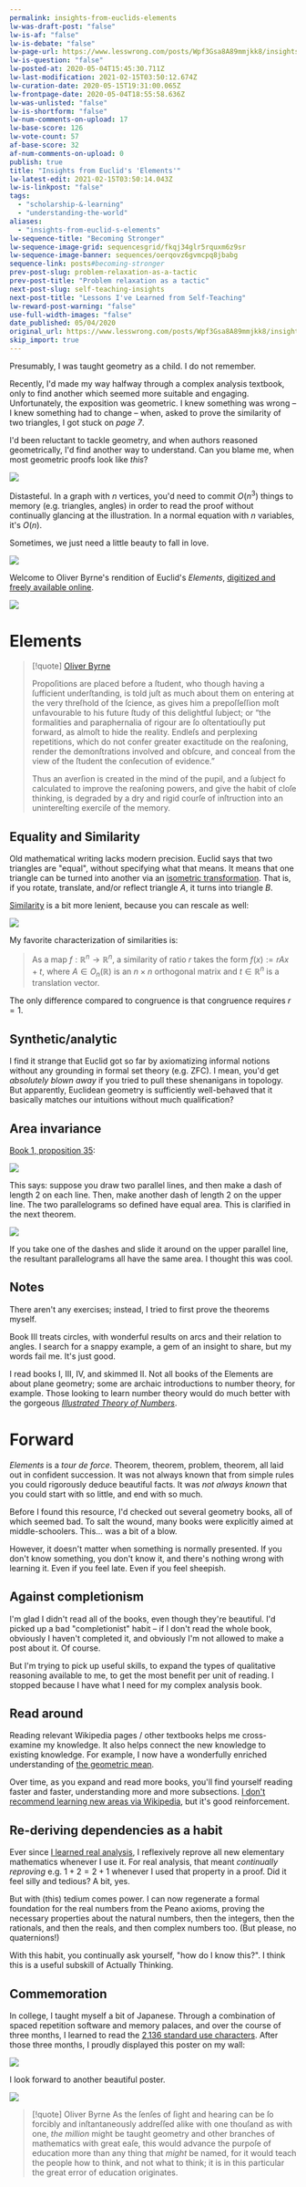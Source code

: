 ```yaml
---
permalink: insights-from-euclids-elements
lw-was-draft-post: "false"
lw-is-af: "false"
lw-is-debate: "false"
lw-page-url: https://www.lesswrong.com/posts/Wpf3Gsa8A89mmjkk8/insights-from-euclid-s-elements
lw-is-question: "false"
lw-posted-at: 2020-05-04T15:45:30.711Z
lw-last-modification: 2021-02-15T03:50:12.674Z
lw-curation-date: 2020-05-15T19:31:00.065Z
lw-frontpage-date: 2020-05-04T18:55:58.636Z
lw-was-unlisted: "false"
lw-is-shortform: "false"
lw-num-comments-on-upload: 17
lw-base-score: 126
lw-vote-count: 57
af-base-score: 32
af-num-comments-on-upload: 0
publish: true
title: "Insights from Euclid's 'Elements'"
lw-latest-edit: 2021-02-15T03:50:14.043Z
lw-is-linkpost: "false"
tags: 
  - "scholarship-&-learning"
  - "understanding-the-world"
aliases: 
  - "insights-from-euclid-s-elements"
lw-sequence-title: "Becoming Stronger"
lw-sequence-image-grid: sequencesgrid/fkqj34glr5rquxm6z9sr
lw-sequence-image-banner: sequences/oerqovz6gvmcpq8jbabg
sequence-link: posts#becoming-stronger
prev-post-slug: problem-relaxation-as-a-tactic
prev-post-title: "Problem relaxation as a tactic"
next-post-slug: self-teaching-insights
next-post-title: "Lessons I've Learned from Self-Teaching"
lw-reward-post-warning: "false"
use-full-width-images: "false"
date_published: 05/04/2020
original_url: https://www.lesswrong.com/posts/Wpf3Gsa8A89mmjkk8/insights-from-euclid-s-elements
skip_import: true
---
```

Presumably, I was taught geometry as a child. I do not remember.

Recently, I'd made my way halfway through a complex analysis textbook, only to find another which seemed more suitable and engaging. Unfortunately, the exposition was geometric. I knew something was wrong – I knew something had to change – when, asked to prove the similarity of two triangles, I got stuck on _page 7_.

I'd been reluctant to tackle geometry, and when authors reasoned geometrically, I'd find another way to understand. Can you blame me, when most geometric proofs look like _this_?

![](https://i.imgur.com/FgW3bVj.png)

Distasteful. In a graph with $n$  vertices, you'd need to commit $O(n^3)$ things to memory (e.g. triangles, angles) in order to read the proof without continually glancing at the illustration. In a normal equation with $n$ variables, it's $O(n)$.

Sometimes, we just need a little beauty to fall in love.

![](/static/images/posts/rwpHVk0.png)

Welcome to Oliver Byrne's rendition of Euclid's _Elements_, [digitized and freely available online](https://www.c82.net/euclid/).

![](https://i.imgur.com/TV1jNnj.png)

# Elements

> [!quote] [Oliver Byrne](https://www.c82.net/euclid/introduction/)
>
> Propoſitions are placed before a ſtudent, who though having a ſufficient underſtanding, is told juſt as much about them on entering at the very threſhold of the ſcience, as gives him a prepoſſeſſion moſt unfavourable to his future ſtudy of this delightful ſubject; or “the formalities and paraphernalia of rigour are ſo oſtentatiouſly put forward, as almoſt to hide the reality. Endleſs and perplexing repetitions, which do not confer greater exactitude on the reaſoning, render the demonſtrations involved and obſcure, and conceal from the view of the ſtudent the conſecution of evidence.”
>
> Thus an averſion is created in the mind of the pupil, and a ſubject fo calculated to improve the reaſoning powers, and give the habit of cloſe thinking, is degraded by a dry and rigid courſe of inſtruction into an unintereſting exerciſe of the memory.


## Equality and Similarity

Old mathematical writing lacks modern precision. Euclid says that two triangles are "equal", without specifying what that means. It means that one triangle can be turned into another via an [isometric transformation](https://en.wikipedia.org/wiki/Euclidean_plane_isometry). That is, if you rotate, translate, and/or reflect triangle $A$, it turns into triangle $B$.

[Similarity](https://en.wikipedia.org/wiki/Similarity_\(geometry\)) is a bit more lenient, because you can rescale as well:

![](/static/images/posts/170px-SimilitudeL.svg.png)

My favorite characterization of similarities is:

> As a map $f: \mathbb{R}^{n} \rightarrow \mathbb{R}^{n}$, a similarity of ratio $r$ takes the form $f(x):=rAx + t$, where $A \in O_{n}(\mathbb{R})$ is an $n×n$ orthogonal matrix and $t \in \mathbb{R}^{n}$ is a translation vector.

The only difference compared to congruence is that congruence requires $r=1$.

## Synthetic/analytic

I find it strange that Euclid got so far by axiomatizing informal notions without any grounding in formal set theory (e.g. ZFC). I mean, you'd get _absolutely blown away_ if you tried to pull these shenanigans in topology. But apparently, Euclidean geometry is sufficiently well-behaved that it basically matches our intuitions without much qualification?

## Area invariance

[Book 1, proposition 35](https://www.c82.net/euclid/book1/#prop35):

![](/static/images/posts/xSipa0p.png)

This says: suppose you draw two parallel lines, and then make a dash of length 2 on each line. Then, make another dash of length 2 on the upper line. The two parallelograms so defined have equal area. This is clarified in the next theorem.

![](/static/images/posts/H5ZOo2I.png)

If you take one of the dashes and slide it around on the upper parallel line, the resultant parallelograms all have the same area. I thought this was cool.

## Notes

There aren't any exercises; instead, I tried to first prove the theorems myself.

Book III treats circles, with wonderful results on arcs and their relation to angles. I search for a snappy example, a gem of an insight to share, but my words fail me. It's just good.

I read books I, III, IV, and skimmed II. Not all books of the Elements are about plane geometry; some are archaic introductions to number theory, for example. Those looking to learn number theory would do much better with the gorgeous [_Illustrated Theory of Numbers_](https://www.amazon.com/Illustrated-Theory-Numbers-Martin-Weissman/dp/1470434938).

# Forward

_Elements_ is a _tour de force_. Theorem, theorem, problem, theorem, all laid out in confident succession. It was not always known that from simple rules you could rigorously deduce beautiful facts. It was _not always known_ that you could start with so little, and end with so much.

Before I found this resource, I'd checked out several geometry books, all of which seemed bad. To salt the wound, many books were explicitly aimed at middle-schoolers. This... was a bit of a blow.

However, it doesn't matter when something is normally presented. If you don't know something, you don't know it, and there's nothing wrong with learning it. Even if you feel late. Even if you feel sheepish.

## Against completionism

I'm glad I didn't read all of the books, even though they're beautiful. I'd picked up a bad "completionist" habit – if I don't read the whole book, obviously I haven't completed it, and obviously I'm not allowed to make a post about it. Of course.

But I'm trying to pick up useful skills, to expand the types of qualitative reasoning available to me, to get the most benefit per unit of reading. I stopped because I have what I need for my complex analysis book.

## Read around

Reading relevant Wikipedia pages / other textbooks helps me cross-examine my knowledge. It also helps connect the new knowledge to existing knowledge. For example, I now have a wonderfully enriched understanding of [the geometric mean](https://en.wikipedia.org/wiki/Geometric_mean).

Over time, as you expand and read more books, you'll find yourself reading faster and faster, understanding more and more subsections. [I don't recommend learning new areas via Wikipedia](https://www.lesswrong.com/posts/37sHjeisS9uJufi4u/scholarship-how-to-do-it-efficiently), but it's good reinforcement.

## Re-deriving dependencies as a habit

Ever since [I learned real analysis](/first-analysis-textbook-review), I reflexively reprove all new elementary mathematics whenever I use it. For real analysis, that meant _continually reproving_ e.g. $1+2=2+1$ whenever I used that property in a proof. Did it feel silly and tedious? A bit, yes.

But with (this) tedium comes power. I can now regenerate a formal foundation for the real numbers from the Peano axioms, proving the necessary properties about the natural numbers, then the integers, then the rationals, and then the reals, and then complex numbers too. (But please, no quaternions!)

With this habit, you continually ask yourself, "how do I know this?". I think this is a useful subskill of Actually Thinking.

## Commemoration

In college, I taught myself a bit of Japanese. Through a combination of spaced repetition software and memory palaces, and over the course of three months, I learned to read the [2,136 standard use characters](https://en.wikipedia.org/wiki/J%C5%8Dy%C5%8D_kanji). After those three months, I proudly displayed this poster on my wall:

![](/static/images/posts/hcdZgoi.png)

I look forward to another beautiful poster.

![](/static/images/posts/vYNe9w0.jpg)

> [!quote] Oliver Byrne
> As the ſenſes of ſight and hearing can be ſo forcibly and inſtantaneously addreſſed alike with one thouſand as with one, _the million_ might be taught geometry and other branches of mathematics with great eaſe, this would advance the purpoſe of education more than any thing that _might_ be named, for it would teach the people how to think, and not what to think; it is in this particular the great error of education originates.